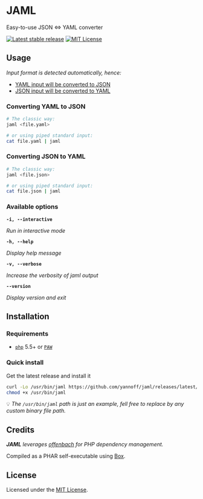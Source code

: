 # JAML

Easy-to-use JSON <=> YAML converter

[![Latest stable release](https://img.shields.io/badge/Release-1.2.0-blue)](https://github.com/yannoff/jaml/releases/latest "Latest stable release")
[![MIT License](https://img.shields.io/badge/License-MIT-lightgrey)](https://github.com/yannoff/jaml/blob/master/LICENSE "MIT License")

## Usage

_Input format is detected automatically, hence:_

- [YAML input will be converted to JSON](#converting-yaml-to-json)
- [JSON input will be converted to YAML](#converting-json-to-yaml)

### Converting YAML to JSON

```bash
# The classic way:
jaml <file.yaml>

# or using piped standard input:
cat file.yaml | jaml
```

### Converting JSON to YAML

```bash
# The classic way:
jaml <file.json>

# or using piped standard input:
cat file.json | jaml
```

### Available options

**`-i, --interactive`**

*Run in interactive mode*

**`-h, --help`**

*Display help message*

**`-v, --verbose`**

*Increase the verbosity of jaml output*

**`--version`**

*Display version and exit*

## Installation

### Requirements

- [`php`](https://www.php.net/) 5.5+ or [`PAW`](https://github.com/yannoff/p-a-w)

### Quick install

Get the latest release and install it

```bash
curl -Lo /usr/bin/jaml https://github.com/yannoff/jaml/releases/latest/download/jaml
chmod +x /usr/bin/jaml
```

:bulb: _The `/usr/bin/jaml` path is just an example, fell free to replace by any custom binary file path._


## Credits

_**JAML** leverages [offenbach](https://github.com/yannoff/offenbach) for PHP dependency management._

Compiled as a PHAR self-executable using [Box](https://github.com/box-project/box2).

## License

Licensed under the [MIT License](LICENSE).
